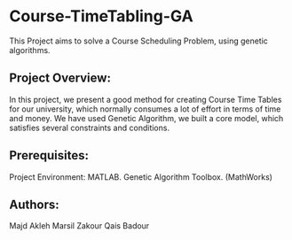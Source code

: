 # Course-TimeTabling-GA
This Project aims to solve a Course Scheduling Problem, using genetic algorithms.

## Project Overview:
In this project, we present a good method for creating Course Time Tables for our university,
which normally consumes a lot of effort in terms of time and money.
We have used Genetic Algorithm, we built a core model, which satisfies several constraints and conditions.

## Prerequisites:
Project Environment: MATLAB.
Genetic Algorithm Toolbox. (MathWorks)
 
## Authors:
Majd Akleh
Marsil Zakour
Qais Badour

